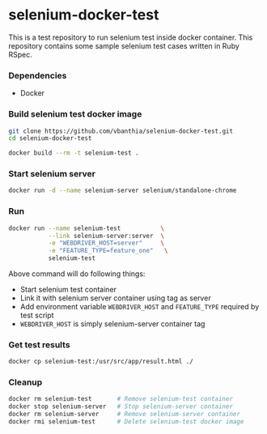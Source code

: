 selenium-docker-test
====================

This is a test repository to run selenium test inside docker container. This repository contains some sample selenium test cases written in Ruby RSpec. 

### Dependencies
- Docker

### Build selenium test docker image

```bash
git clone https://github.com/vbanthia/selenium-docker-test.git
cd selenium-docker-test

docker build --rm -t selenium-test .
```

### Start selenium server

```bash
docker run -d --name selenium-server selenium/standalone-chrome
```

### Run 

```bash
docker run --name selenium-test           \
           --link selenium-server:server  \
           -e "WEBDRIVER_HOST=server"     \
           -e "FEATURE_TYPE=feature_one"   \
           selenium-test
```

Above command will do following things:
- Start selenium test container
- Link it with selenium server container using tag as server
- Add environment variable `WEBDRIVER_HOST` and `FEATURE_TYPE` required by test script
- `WEBDRIVER_HOST` is simply selenium-server container tag


### Get test results

```bash
docker cp selenium-test:/usr/src/app/result.html ./
```

### Cleanup

```bash
docker rm selenium-test       # Remove selenium-test container
docker stop selenium-server   # Stop selenium-server container
docker rm selenium-server     # Remove selenium-server container
docker rmi selenium-test      # Delete selenium-test docker image
```
